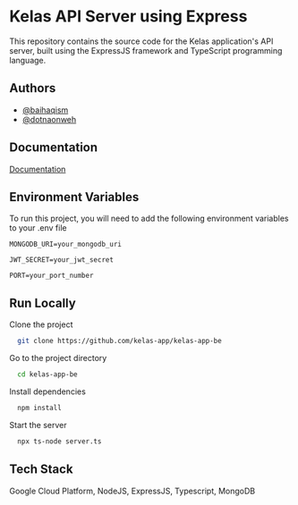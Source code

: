 
# Kelas API Server using Express

This repository contains the source code for the Kelas application's API server, built using the ExpressJS framework and TypeScript programming language.


## Authors

- [@baihaqism](https://www.github.com/baihaqism)
- [@dotnaonweh](https://www.github.com/dotnaonweh)


## Documentation

[Documentation](https://kelas-backend-app-igzsenohlq-et.a.run.app/api-docs)


## Environment Variables

To run this project, you will need to add the following environment variables to your .env file

`MONGODB_URI=your_mongodb_uri`

`JWT_SECRET=your_jwt_secret`

`PORT=your_port_number`


## Run Locally

Clone the project

```bash
  git clone https://github.com/kelas-app/kelas-app-be
```

Go to the project directory

```bash
  cd kelas-app-be
```

Install dependencies

```bash
  npm install
```

Start the server

```bash
  npx ts-node server.ts
```


## Tech Stack

Google Cloud Platform, NodeJS, ExpressJS, Typescript, MongoDB
